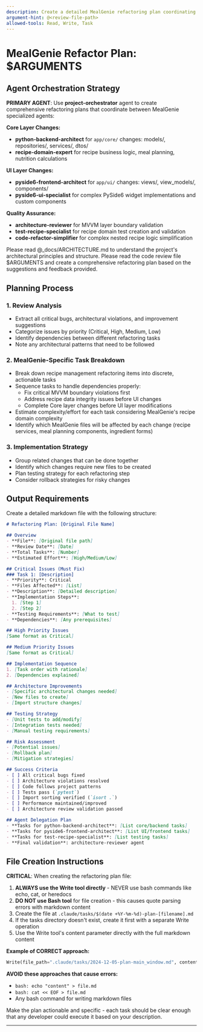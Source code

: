```yaml
---
description: Create a detailed MealGenie refactoring plan coordinating specialized agents based on architectural review feedback
argument-hint: @<review-file-path>
allowed-tools: Read, Write, Task
---
```


# MealGenie Refactor Plan: $ARGUMENTS

## Agent Orchestration Strategy
**PRIMARY AGENT**: Use **project-orchestrator** agent to create comprehensive refactoring plans that coordinate between MealGenie specialized agents:

**Core Layer Changes:**
- **python-backend-architect** for `app/core/` changes: models/, repositories/, services/, dtos/
- **recipe-domain-expert** for recipe business logic, meal planning, nutrition calculations

**UI Layer Changes:**  
- **pyside6-frontend-architect** for `app/ui/` changes: views/, view_models/, components/
- **pyside6-ui-specialist** for complex PySide6 widget implementations and custom components

**Quality Assurance:**
- **architecture-reviewer** for MVVM layer boundary validation
- **test-recipe-specialist** for recipe domain test creation and validation
- **code-refactor-simplifier** for complex nested recipe logic simplification

Please read @_docs/ARCHITECTURE.md to understand the project's architectural principles and structure.
Please read the code review file $ARGUMENTS and create a comprehensive refactoring plan based on the suggestions and feedback provided.

## Planning Process

### 1. Review Analysis
- Extract all critical bugs, architectural violations, and improvement suggestions
- Categorize issues by priority (Critical, High, Medium, Low)
- Identify dependencies between different refactoring tasks
- Note any architectural patterns that need to be followed

### 2. MealGenie-Specific Task Breakdown
- Break down recipe management refactoring items into discrete, actionable tasks
- Sequence tasks to handle dependencies properly:
  - Fix critical MVVM boundary violations first
  - Address recipe data integrity issues before UI changes  
  - Complete Core layer changes before UI layer modifications
- Estimate complexity/effort for each task considering MealGenie's recipe domain complexity
- Identify which MealGenie files will be affected by each change (recipe services, meal planning components, ingredient forms)

### 3. Implementation Strategy
- Group related changes that can be done together
- Identify which changes require new files to be created
- Plan testing strategy for each refactoring step
- Consider rollback strategies for risky changes

## Output Requirements

Create a detailed markdown file with the following structure:

```markdown
# Refactoring Plan: [Original File Name]

## Overview
- **File**: [Original file path]
- **Review Date**: [Date]
- **Total Tasks**: [Number]
- **Estimated Effort**: [High/Medium/Low]

## Critical Issues (Must Fix)
### Task 1: [Description]
- **Priority**: Critical
- **Files Affected**: [List]
- **Description**: [Detailed description]
- **Implementation Steps**:
  1. [Step 1]
  2. [Step 2]
- **Testing Requirements**: [What to test]
- **Dependencies**: [Any prerequisites]

## High Priority Issues
[Same format as Critical]

## Medium Priority Issues
[Same format as Critical]

## Implementation Sequence
1. [Task order with rationale]
2. [Dependencies explained]

## Architecture Improvements
- [Specific architectural changes needed]
- [New files to create]
- [Import structure changes]

## Testing Strategy
- [Unit tests to add/modify]
- [Integration tests needed]
- [Manual testing requirements]

## Risk Assessment
- [Potential issues]
- [Rollback plan]
- [Mitigation strategies]

## Success Criteria
- [ ] All critical bugs fixed
- [ ] Architecture violations resolved
- [ ] Code follows project patterns
- [ ] Tests pass (`pytest`)
- [ ] Import sorting verified (`isort .`)
- [ ] Performance maintained/improved
- [ ] Architecture review validation passed

## Agent Delegation Plan
- **Tasks for python-backend-architect**: [List core/backend tasks]
- **Tasks for pyside6-frontend-architect**: [List UI/frontend tasks]
- **Tasks for test-recipe-specialist**: [List testing tasks]
- **Final validation**: architecture-reviewer agent
```

## File Creation Instructions

**CRITICAL**: When creating the refactoring plan file:
1. **ALWAYS use the Write tool directly** - NEVER use bash commands like echo, cat, or heredocs
2. **DO NOT use Bash tool** for file creation - this causes quote parsing errors with markdown content
3. Create the file at `.claude/tasks/$(date +%Y-%m-%d)-plan-[filename].md`
4. If the tasks directory doesn't exist, create it first with a separate Write operation
5. Use the Write tool's content parameter directly with the full markdown content

**Example of CORRECT approach:**
```python
Write(file_path=".claude/tasks/2024-12-05-plan-main_window.md", content="# Refactoring Plan\n\nContent here...")
```

**AVOID these approaches that cause errors:**
- `bash: echo "content" > file.md`
- `bash: cat << EOF > file.md`
- Any bash command for writing markdown files

Make the plan actionable and specific - each task should be clear enough that any developer could execute it based on your description.

---
